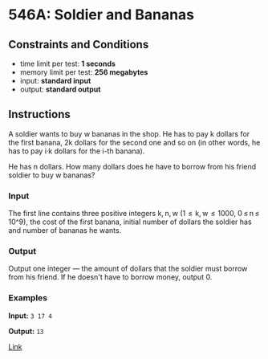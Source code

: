 # 546A: Soldier and Bananas

## Constraints and Conditions

- time limit per test: **1 seconds**
- memory limit per test: **256 megabytes**
- input: **standard input**
- output: **standard output**

## Instructions

A soldier wants to buy w bananas in the shop. He has to pay k dollars for the first banana, 2k dollars for the second one and so on (in other words, he has to pay i·k dollars for the i-th banana).

He has n dollars. How many dollars does he have to borrow from his friend soldier to buy w bananas?

### Input

The first line contains three positive integers k, n, w (1  ≤  k, w  ≤  1000, 0 ≤ n ≤ 10^9), the cost of the first banana, initial number of dollars the soldier has and number of bananas he wants.

### Output

Output one integer — the amount of dollars that the soldier must borrow from his friend. If he doesn't have to borrow money, output 0.

### Examples

**Input:**
`3 17 4`

**Output:**
`13`

[Link](https://codeforces.com/problemset/problem/546/A)
